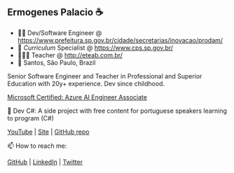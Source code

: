 ## Ermogenes Palacio ☕
- 🐱‍👤 Dev/Software Engineer @ https://www.prefeitura.sp.gov.br/cidade/secretarias/inovacao/prodam/
- 🦉 _Curriculum_ Specialist @ https://www.cps.sp.gov.br/
- 👨🏻‍🏫 Teacher @ http://eteab.com.br/
- 📍 Santos, São Paulo, Brazil

Senior Software Engineer and Teacher in Professional and Superior Education with 20y+ experience. Dev since childhood.

[Microsoft Certified: Azure AI Engineer Associate](https://www.youracclaim.com/badges/61de0d9e-076e-42f9-87fc-118897772d79/linked_in)

🔭 Dev C#: A side project with free content for portuguese speakers learning to program (C#)

[YouTube](https://www.youtube.com/channel/UCeRLqYFNV2wPBclJLzbJ2Fw) | [Site](https://ermogenes.github.io/aulas-programacao-csharp/) | [GitHub repo](https://github.com/ermogenes/aulas-programacao-csharp/)

📫 How to reach me:

[GitHub](https://github.com/ermogenes) | [LinkedIn](https://www.linkedin.com/in/ermogenes/) | [Twitter](http://twitter.com/ermogenes)

